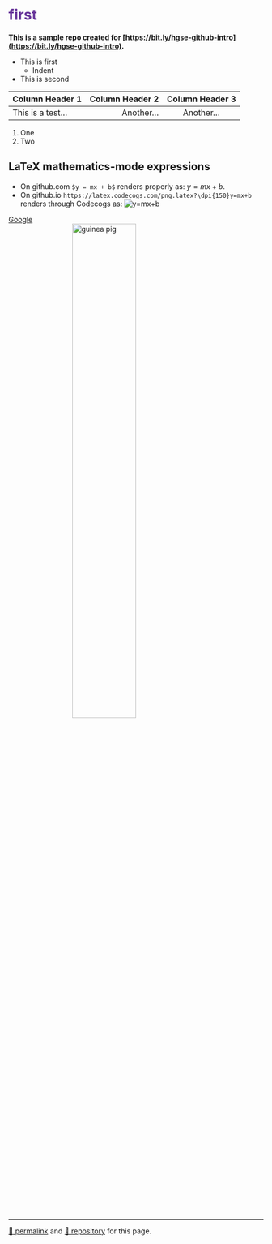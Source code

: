 # first

**This is a sample repo created for [https://bit.ly/hgse-github-intro](https://bit.ly/hgse-github-intro).**

- This is first
  - Indent
- This is second

<!-- COMMENT -->

| Column Header 1 | Column Header 2 | Column Header 3 |
| :-- | --: | :--: |
| This is a test&hellip; | Another&hellip; | Another&hellip; |

1. One
47. Two

## LaTeX mathematics-mode expressions

- On github.com `$y = mx + b$` renders properly as: $y = mx + b$.
- On github.io `https://latex.codecogs.com/png.latex?\dpi{150}y=mx+b` renders through Codecogs as: ![y=mx+b](https://latex.codecogs.com/png.latex?\dpi{150}y=mx+b)

[Google](https://google.com) ![guinea pig](https://upload.wikimedia.org/wikipedia/commons/thumb/3/30/George_the_amazing_guinea_pig.jpg/800px-George_the_amazing_guinea_pig.jpg)

<hr>

[&#128279; permalink](https://dcpetty.github.io/first/) and [&#128297; repository](https://github.com/dcpetty/first/) for this page.

<!-- CSS to change <h1> color and size and center "pig" image -->
<style>
  h1 { color: rebeccapurple; }
  [alt ~= "pig"] { width: 50%; display: block; margin: auto; }
</style>
